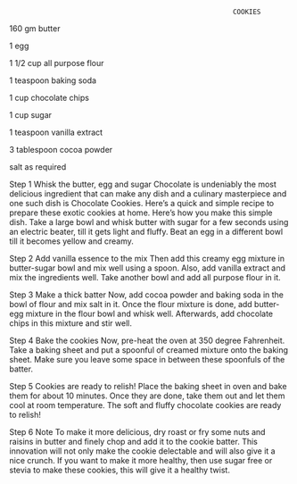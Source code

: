 
                                                            COOKIES 
                                          
160 gm butter

1 egg

1 1/2 cup all purpose flour

1 teaspoon baking soda

1 cup chocolate chips

1 cup sugar

1 teaspoon vanilla extract

3 tablespoon cocoa powder

salt as required

Step 1 Whisk the butter, egg and sugar
Chocolate is undeniably the most delicious ingredient that can make any dish and a culinary masterpiece and one such dish is Chocolate Cookies. Here’s a quick and simple recipe to prepare these exotic cookies at home. Here’s how you make this simple dish. Take a large bowl and whisk butter with sugar for a few seconds using an electric beater, till it gets light and fluffy. Beat an egg in a different bowl till it becomes yellow and creamy.

Step 2 Add vanilla essence to the mix
Then add this creamy egg mixture in butter-sugar bowl and mix well using a spoon. Also, add vanilla extract and mix the ingredients well. Take another bowl and add all purpose flour in it.

Step 3 Make a thick batter
Now, add cocoa powder and baking soda in the bowl of flour and mix salt in it. Once the flour mixture is done, add butter-egg mixture in the flour bowl and whisk well. Afterwards, add chocolate chips in this mixture and stir well.

Step 4 Bake the cookies
Now, pre-heat the oven at 350 degree Fahrenheit. Take a baking sheet and put a spoonful of creamed mixture onto the baking sheet. Make sure you leave some space in between these spoonfuls of the batter.

Step 5 Cookies are ready to relish!
Place the baking sheet in oven and bake them for about 10 minutes. Once they are done, take them out and let them cool at room temperature. The soft and fluffy chocolate cookies are ready to relish!

Step 6 Note
To make it more delicious, dry roast or fry some nuts and raisins in butter and finely chop and add it to the cookie batter. This innovation will not only make the cookie delectable and will also give it a nice crunch. If you want to make it more healthy, then use sugar free or stevia to make these cookies, this will give it a healthy twist.
